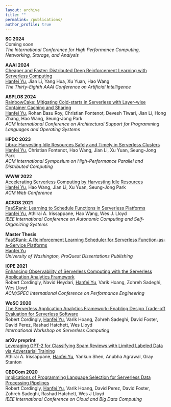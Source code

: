 ```yaml
---
layout: archive
title: ""
permalink: /publications/
author_profile: true
---
```


<!-- {% if author.googlescholar %}
  You can also find my articles on <u><a href="{{author.googlescholar}}">my Google Scholar profile</a>.</u>
{% endif %}

{% include base_path %}

{% for post in site.publications reversed %}
  {% include archive-single.html %}
{% endfor %} -->

**SC 2024**  
Coming soon  
*The International Conference for High Performance Computing, Networking, Storage, and Analysis*

**AAAI 2024**  
[Cheaper and Faster: Distributed Deep Reinforcement Learning with Serverless Computing](https://intellisys.haow.ca/assets/pdf/Hanfei_AAAI24_RL_serverless.pdf)  
<u>Hanfei Yu</u>, Jian Li, Yang Hua, Xu Yuan, Hao Wang  
*The Thirty-Eighth AAAI Conference on Artificial Intelligence* 

**ASPLOS 2024**  
[RainbowCake: Mitigating Cold-starts in Serverless with Layer-wise Container Caching and Sharing](https://intellisys.haow.ca/assets/pdf/hanfei-asplos24spring.pdf)  
<u>Hanfei Yu</u>, Rohan Basu Roy, Christian Fontenot, Devesh Tiwari, Jian Li, Hong Zhang, Hao Wang, Seung-Jong Park  
*ACM International Conference on Architectural Support for Programming Languages and Operating Systems* 

**HPDC 2023**  
[Libra: Harvesting Idle Resources Safely and Timely in Serverless Clusters](https://dl.acm.org/doi/10.1145/3588195.3592996)  
<u>Hanfei Yu</u>, Christian Fontenot, Hao Wang, Jian Li, Xu Yuan, Seung-Jong Park  
*ACM International Symposium on High-Performance Parallel and Distributed Computing* 

**WWW 2022**  
[Accelerating Serverless Computing by Harvesting Idle Resources](https://doi.org/10.1145/3485447.3511979)  
<u>Hanfei Yu</u>, Hao Wang, Jian Li, Xu Yuan, Seung-Jong Park  
*ACM Web Conference* 

**ACSOS 2021**  
[FaaSRank: Learning to Schedule Functions in Serverless Platforms](https://ieeexplore.ieee.org/document/9659513)  
<u>Hanfei Yu</u>, Athirai A. Irissappane, Hao Wang, Wes J. Lloyd  
*IEEE International Conference on Autonomic Computing and Self-Organizing Systems* 

**Master Thesis**  
[FaaSRank: A Reinforcement Learning Scheduler for Serverless Function-as-a-Service Platforms](https://www.proquest.com/docview/2528821952?pq-origsite=gscholar&fromopenview=true)  
<u>Hanfei Yu</u>  
*University of Washington, ProQuest Dissertations Publishing*

**ICPE 2021**  
[Enhancing Observability of Serverless Computing with the Serverless Application Analytics Framework](https://dl.acm.org/doi/10.1145/3447545.3451173)  
Robert Cordingly, Navid Heydari, <u>Hanfei Yu</u>, Varik Hoang, Zohreh Sadeghi, Wes Lloyd  
*ACM/SPEC International Conference on Performance Engineering* 

**WoSC 2020**  
[The Serverless Application Analytics Framework: Enabling Design Trade-off Evaluation for Serverless Software](https://dl.acm.org/doi/10.1145/3429880.3430103)  
Robert Cordingly, <u>Hanfei Yu</u>, Varik Hoang, Zohreh Sadeghi, David Foster, David Perez, Rashad Hatchett, Wes Lloyd  
*International Workshop on Serverless Computing* 

**arXiv preprint**  
[Leveraging GPT-2 for Classifying Spam Reviews with Limited Labeled Data via Adversarial Training](https://arxiv.org/abs/2012.13400)  
Athirai A. Irissappane, <u>Hanfei Yu</u>, Yankun Shen, Anubha Agrawal, Gray Stanton  

**CBDCom 2020**  
[Implications of Programming Language Selection for Serverless Data Processing Pipelines](https://ieeexplore.ieee.org/document/9251194)  
Robert Cordingly, <u>Hanfei Yu</u>, Varik Hoang, David Perez, David Foster, Zohreh Sadeghi, Rashad Hatchett, Wes J Lloyd  
*IEEE International Conference on Cloud and Big Data Computing* 
